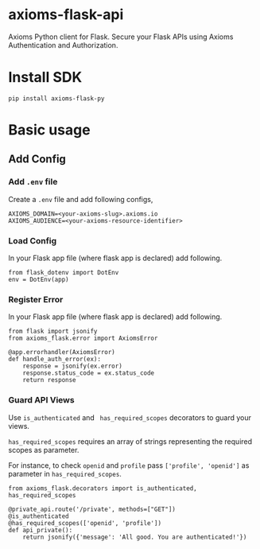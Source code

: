 # axioms-flask-api
Axioms Python client for Flask. Secure your Flask APIs using Axioms Authentication and Authorization.


# Install SDK

```
pip install axioms-flask-py
```

# Basic usage

## Add Config

### Add `.env` file
Create a `.env` file and add following configs,

```
AXIOMS_DOMAIN=<your-axioms-slug>.axioms.io
AXIOMS_AUDIENCE=<your-axioms-resource-identifier>
```

### Load Config
In your Flask app file (where flask app is declared) add following.

```
from flask_dotenv import DotEnv
env = DotEnv(app)
```

### Register Error
In your Flask app file (where flask app is declared) add following.

```
from flask import jsonify
from axioms_flask.error import AxiomsError

@app.errorhandler(AxiomsError)
def handle_auth_error(ex):
    response = jsonify(ex.error)
    response.status_code = ex.status_code
    return response
```

### Guard API Views
Use `is_authenticated` and ` has_required_scopes` decorators to guard your views.

`has_required_scopes` requires an array of strings representing the required scopes as parameter.

For instance, to check `openid` and `profile` pass `['profile', 'openid']` as parameter in `has_required_scopes`.

```
from axioms_flask.decorators import is_authenticated, has_required_scopes

@private_api.route('/private', methods=["GET"])
@is_authenticated
@has_required_scopes(['openid', 'profile'])
def api_private():
    return jsonify({'message': 'All good. You are authenticated!'})
```